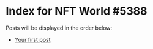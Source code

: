 # Index for NFT World #5388
Posts will be displayed in the order below:

- [Your first post](./001-first.md)

